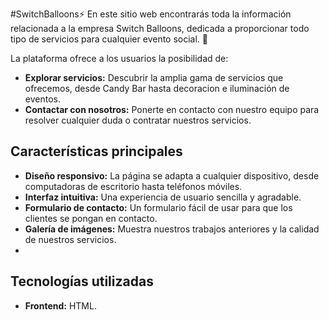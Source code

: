 #SwitchBalloons⚡
En este sitio web encontrarás toda la información relacionada a la empresa Switch Balloons, dedicada a proporcionar todo tipo de servicios para cualquier evento social. 🎉

La plataforma ofrece a los usuarios la posibilidad de:

* **Explorar servicios:** Descubrir la amplia gama de servicios que ofrecemos, desde Candy Bar hasta decoracion e iluminación de eventos.
* **Contactar con nosotros:** Ponerte en contacto con nuestro equipo para resolver cualquier duda o contratar nuestros servicios.

## Características principales

* **Diseño responsivo:** La página se adapta a cualquier dispositivo, desde computadoras de escritorio hasta teléfonos móviles.
* **Interfaz intuitiva:** Una experiencia de usuario sencilla y agradable.
* **Formulario de contacto:** Un formulario fácil de usar para que los clientes se pongan en contacto.
* **Galería de imágenes:** Muestra nuestros trabajos anteriores y la calidad de nuestros servicios.
* 

## Tecnologías utilizadas

* **Frontend:** HTML.